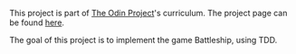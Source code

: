 This project is part of [The Odin Project](https://www.theodinproject.com)'s curriculum. The project page can be found [here](https://www.theodinproject.com/lessons/javascript-battleship).

The goal of this project is to implement the game Battleship, using TDD.
